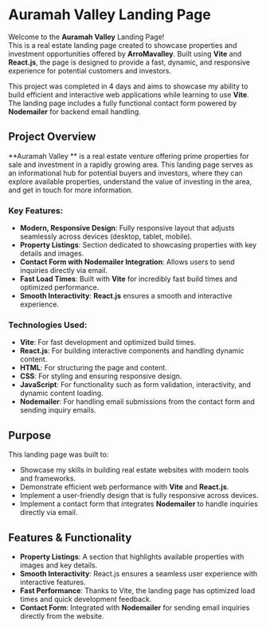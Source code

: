 # Auramah Valley Landing Page

Welcome to the **Auramah Valley** Landing Page!  
This is a real estate landing page created to showcase properties and investment opportunities offered by **ArroMavalley**. Built using **Vite** and **React.js**, the page is designed to provide a fast, dynamic, and responsive experience for potential customers and investors.

This project was completed in 4 days and aims to showcase my ability to build efficient and interactive web applications while learning to use **Vite**. The landing page includes a fully functional contact form powered by **Nodemailer** for backend email handling.

## Project Overview

**Auramah Valley ** is a real estate venture offering prime properties for sale and investment in a rapidly growing area. This landing page serves as an informational hub for potential buyers and investors, where they can explore available properties, understand the value of investing in the area, and get in touch for more information.

### Key Features:
- **Modern, Responsive Design**: Fully responsive layout that adjusts seamlessly across devices (desktop, tablet, mobile).
- **Property Listings**: Section dedicated to showcasing properties with key details and images.
- **Contact Form with Nodemailer Integration**: Allows users to send inquiries directly via email.
- **Fast Load Times**: Built with **Vite** for incredibly fast build times and optimized performance.
- **Smooth Interactivity**: **React.js** ensures a smooth and interactive experience.

### Technologies Used:
- **Vite**: For fast development and optimized build times.
- **React.js**: For building interactive components and handling dynamic content.
- **HTML**: For structuring the page and content.
- **CSS**: For styling and ensuring responsive design.
- **JavaScript**: For functionality such as form validation, interactivity, and dynamic content loading.
- **Nodemailer**: For handling email submissions from the contact form and sending inquiry emails.

## Purpose

This landing page was built to:
- Showcase my skills in building real estate websites with modern tools and frameworks.
- Demonstrate efficient web performance with **Vite** and **React.js**.
- Implement a user-friendly design that is fully responsive across devices.
- Implement a contact form that integrates **Nodemailer** to handle inquiries directly via email.

## Features & Functionality

- **Property Listings**: A section that highlights available properties with images and key details.
- **Smooth Interactivity**: React.js ensures a seamless user experience with interactive features.
- **Fast Performance**: Thanks to Vite, the landing page has optimized load times and quick development feedback.
- **Contact Form**: Integrated with **Nodemailer** for sending email inquiries directly from the website.
